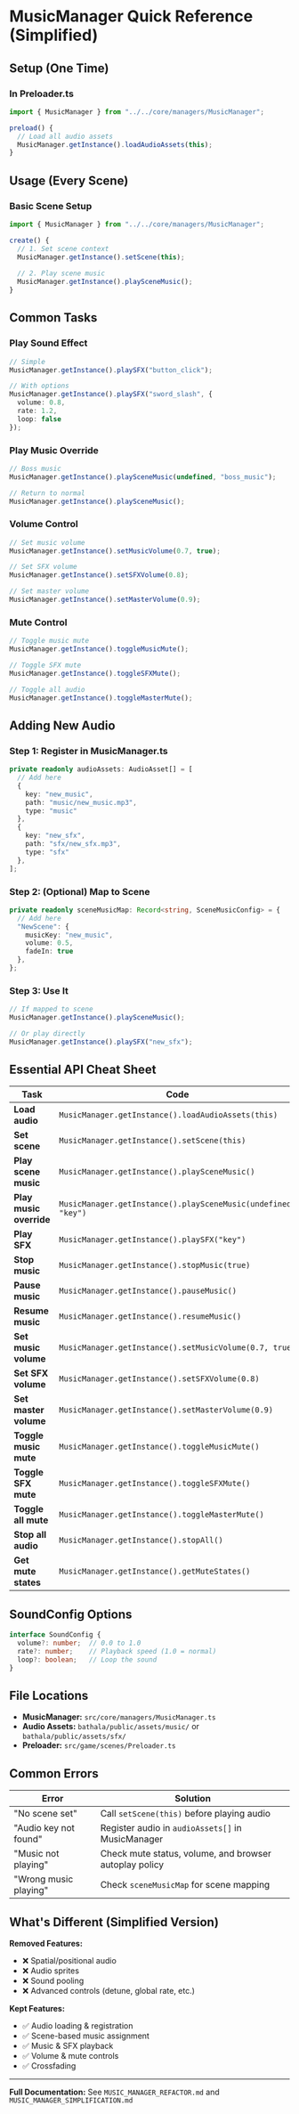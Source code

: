 # MusicManager Quick Reference (Simplified)

## Setup (One Time)

### In Preloader.ts
```typescript
import { MusicManager } from "../../core/managers/MusicManager";

preload() {
  // Load all audio assets
  MusicManager.getInstance().loadAudioAssets(this);
}
```

## Usage (Every Scene)

### Basic Scene Setup
```typescript
import { MusicManager } from "../../core/managers/MusicManager";

create() {
  // 1. Set scene context
  MusicManager.getInstance().setScene(this);
  
  // 2. Play scene music
  MusicManager.getInstance().playSceneMusic();
}
```

## Common Tasks

### Play Sound Effect
```typescript
// Simple
MusicManager.getInstance().playSFX("button_click");

// With options
MusicManager.getInstance().playSFX("sword_slash", {
  volume: 0.8,
  rate: 1.2,
  loop: false
});
```

### Play Music Override
```typescript
// Boss music
MusicManager.getInstance().playSceneMusic(undefined, "boss_music");

// Return to normal
MusicManager.getInstance().playSceneMusic();
```

### Volume Control
```typescript
// Set music volume
MusicManager.getInstance().setMusicVolume(0.7, true);

// Set SFX volume
MusicManager.getInstance().setSFXVolume(0.8);

// Set master volume
MusicManager.getInstance().setMasterVolume(0.9);
```

### Mute Control
```typescript
// Toggle music mute
MusicManager.getInstance().toggleMusicMute();

// Toggle SFX mute
MusicManager.getInstance().toggleSFXMute();

// Toggle all audio
MusicManager.getInstance().toggleMasterMute();
```

## Adding New Audio

### Step 1: Register in MusicManager.ts
```typescript
private readonly audioAssets: AudioAsset[] = [
  // Add here
  { 
    key: "new_music", 
    path: "music/new_music.mp3",
    type: "music"
  },
  { 
    key: "new_sfx", 
    path: "sfx/new_sfx.mp3",
    type: "sfx"
  },
];
```

### Step 2: (Optional) Map to Scene
```typescript
private readonly sceneMusicMap: Record<string, SceneMusicConfig> = {
  // Add here
  "NewScene": { 
    musicKey: "new_music", 
    volume: 0.5, 
    fadeIn: true 
  },
};
```

### Step 3: Use It
```typescript
// If mapped to scene
MusicManager.getInstance().playSceneMusic();

// Or play directly
MusicManager.getInstance().playSFX("new_sfx");
```

## Essential API Cheat Sheet

| Task | Code |
|------|------|
| **Load audio** | `MusicManager.getInstance().loadAudioAssets(this)` |
| **Set scene** | `MusicManager.getInstance().setScene(this)` |
| **Play scene music** | `MusicManager.getInstance().playSceneMusic()` |
| **Play music override** | `MusicManager.getInstance().playSceneMusic(undefined, "key")` |
| **Play SFX** | `MusicManager.getInstance().playSFX("key")` |
| **Stop music** | `MusicManager.getInstance().stopMusic(true)` |
| **Pause music** | `MusicManager.getInstance().pauseMusic()` |
| **Resume music** | `MusicManager.getInstance().resumeMusic()` |
| **Set music volume** | `MusicManager.getInstance().setMusicVolume(0.7, true)` |
| **Set SFX volume** | `MusicManager.getInstance().setSFXVolume(0.8)` |
| **Set master volume** | `MusicManager.getInstance().setMasterVolume(0.9)` |
| **Toggle music mute** | `MusicManager.getInstance().toggleMusicMute()` |
| **Toggle SFX mute** | `MusicManager.getInstance().toggleSFXMute()` |
| **Toggle all mute** | `MusicManager.getInstance().toggleMasterMute()` |
| **Stop all audio** | `MusicManager.getInstance().stopAll()` |
| **Get mute states** | `MusicManager.getInstance().getMuteStates()` |

## SoundConfig Options

```typescript
interface SoundConfig {
  volume?: number;  // 0.0 to 1.0
  rate?: number;    // Playback speed (1.0 = normal)
  loop?: boolean;   // Loop the sound
}
```

## File Locations

- **MusicManager:** `src/core/managers/MusicManager.ts`
- **Audio Assets:** `bathala/public/assets/music/` or `bathala/public/assets/sfx/`
- **Preloader:** `src/game/scenes/Preloader.ts`

## Common Errors

| Error | Solution |
|-------|----------|
| "No scene set" | Call `setScene(this)` before playing audio |
| "Audio key not found" | Register audio in `audioAssets[]` in MusicManager |
| "Music not playing" | Check mute status, volume, and browser autoplay policy |
| "Wrong music playing" | Check `sceneMusicMap` for scene mapping |

## What's Different (Simplified Version)

**Removed Features:**
- ❌ Spatial/positional audio
- ❌ Audio sprites
- ❌ Sound pooling
- ❌ Advanced controls (detune, global rate, etc.)

**Kept Features:**
- ✅ Audio loading & registration
- ✅ Scene-based music assignment
- ✅ Music & SFX playback
- ✅ Volume & mute controls
- ✅ Crossfading

---

**Full Documentation:** See `MUSIC_MANAGER_REFACTOR.md` and `MUSIC_MANAGER_SIMPLIFICATION.md`
